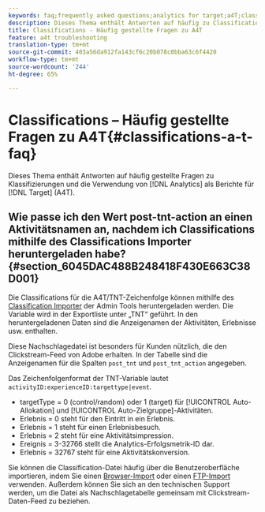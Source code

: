 ```yaml
---
keywords: faq;frequently asked questions;analytics for target;a4T;classifications;classification;classifications importer;post-tnt-action
description: Dieses Thema enthält Antworten auf häufig zu Classifications und zur Verwendung von Analytics als Berichtsquelle für Target (A4T) gestellte Fragen.
title: Classifications - Häufig gestellte Fragen zu A4T
feature: a4t troubleshooting
translation-type: tm+mt
source-git-commit: 403a56da912fa143cf6c20b078c0bba63c6f4420
workflow-type: tm+mt
source-wordcount: '244'
ht-degree: 65%

---
```



# Classifications – Häufig gestellte Fragen zu A4T{#classifications-a-t-faq}

Dieses Thema enthält Antworten auf häufig gestellte Fragen zu Klassifizierungen und die Verwendung von [!DNL Analytics] als Berichte für [!DNL Target] (A4T).

## Wie passe ich den Wert post-tnt-action an einen Aktivitätsnamen an, nachdem ich Classifications mithilfe des Classifications Importer heruntergeladen habe? {#section_6045DAC488B248418F430E663C38D001}

Die Classifications für die A4T/TNT-Zeichenfolge können mithilfe des [Classification Importer](https://experienceleague.adobe.com/docs/analytics/components/classifications/classifications-importer/c-working-with-saint.html) der Admin Tools heruntergeladen werden. Die Variable wird in der Exportliste unter „TNT“ geführt. In den heruntergeladenen Daten sind die Anzeigenamen der Aktivitäten, Erlebnisse usw. enthalten.

Diese Nachschlagedatei ist besonders für Kunden nützlich, die den Clickstream-Feed von Adobe erhalten. In der Tabelle sind die Anzeigenamen für die Spalten `post_tnt` und `post_tnt_action` angegeben.

Das Zeichenfolgenformat der TNT-Variable lautet `activityID:experienceID:targettype|event`.

* targetType = 0 (control/random) oder 1 (target) für [!UICONTROL Auto-Allokation] und [!UICONTROL Auto-Zielgruppe]-Aktivitäten.
* Erlebnis = 0 steht für den Eintritt in ein Erlebnis.
* Erlebnis = 1 steht für einen Erlebnisbesuch.
* Erlebnis = 2 steht für eine Aktivitätsimpression.
* Ereignis = 3-32766 stellt die Analytics-Erfolgsmetrik-ID dar.
* Erlebnis = 32767 steht für eine Aktivitätskonversion.

Sie können die Classification-Datei häufig über die Benutzeroberfläche importieren, indem Sie einen [Browser-Import](https://docs.adobe.com/help/en/analytics/components/classifications/classifications-importer/browser-import.html) oder einen [FTP-Import](https://docs.adobe.com/help/en/analytics/components/classifications/classifications-importer/import-file.html) verwenden. Außerdem können Sie sich an den technischen Support werden, um die Datei als Nachschlagetabelle gemeinsam mit Clickstream-Daten-Feed zu beziehen.
